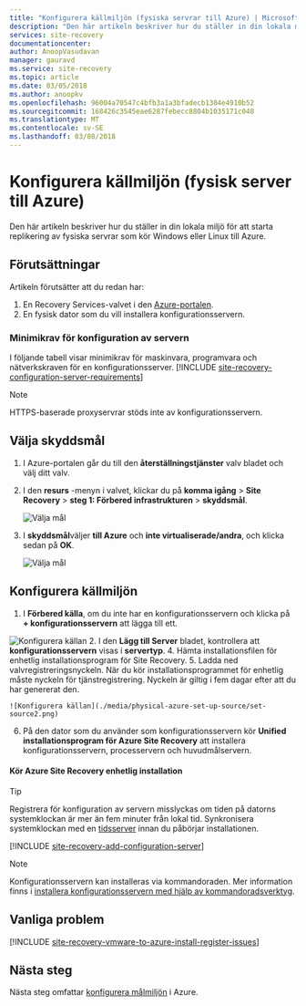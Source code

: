 ```yaml
---
title: "Konfigurera källmiljön (fysiska servrar till Azure) | Microsoft Docs"
description: "Den här artikeln beskriver hur du ställer in din lokala miljö för att starta replikering av fysiska servrar som kör Windows eller Linux till Azure."
services: site-recovery
documentationcenter: 
author: AnoopVasudavan
manager: gauravd
ms.service: site-recovery
ms.topic: article
ms.date: 03/05/2018
ms.author: anoopkv
ms.openlocfilehash: 96004a70547c4bfb3a1a3bfadecb1304e4910b52
ms.sourcegitcommit: 168426c3545eae6287febecc8804b1035171c048
ms.translationtype: MT
ms.contentlocale: sv-SE
ms.lasthandoff: 03/08/2018
---
```

# <a name="set-up-the-source-environment-physical-server-to-azure"></a>Konfigurera källmiljön (fysisk server till Azure)

Den här artikeln beskriver hur du ställer in din lokala miljö för att starta replikering av fysiska servrar som kör Windows eller Linux till Azure.

## <a name="prerequisites"></a>Förutsättningar

Artikeln förutsätter att du redan har:
1. En Recovery Services-valvet i den [Azure-portalen](http://portal.azure.com "Azure-portalen").
3. En fysisk dator som du vill installera konfigurationsservern.

### <a name="configuration-server-minimum-requirements"></a>Minimikrav för konfiguration av servern
I följande tabell visar minimikrav för maskinvara, programvara och nätverkskraven för en konfigurationsserver.
[!INCLUDE [site-recovery-configuration-server-requirements](../../includes/site-recovery-configuration-and-scaleout-process-server-requirements.md)]

> [!NOTE]
> HTTPS-baserade proxyservrar stöds inte av konfigurationsservern.

## <a name="choose-your-protection-goals"></a>Välja skyddsmål

1. I Azure-portalen går du till den **återställningstjänster** valv bladet och välj ditt valv.
2. I den **resurs** -menyn i valvet, klickar du på **komma igång** > **Site Recovery** > **steg 1: Förbered infrastrukturen** > **skyddsmål**.

    ![Välja mål](./media/physical-azure-set-up-source/choose-goals.png)
3. I **skyddsmål**väljer **till Azure** och **inte virtualiserade/andra**, och klicka sedan på **OK**.

    ![Välja mål](./media/physical-azure-set-up-source/physical-protection-goal.png)

## <a name="set-up-the-source-environment"></a>Konfigurera källmiljön

1. I **Förbered källa**, om du inte har en konfigurationsservern och klicka på **+ konfigurationsservern** att lägga till ett.

  ![Konfigurera källan](./media/physical-azure-set-up-source/plus-config-srv.png)
2. I den **Lägg till Server** bladet, kontrollera att **konfigurationsservern** visas i **servertyp**.
4. Hämta installationsfilen för enhetlig installationsprogram för Site Recovery.
5. Ladda ned valvregistreringsnyckeln. När du kör installationsprogrammet för enhetlig måste nyckeln för tjänstregistrering. Nyckeln är giltig i fem dagar efter att du har genererat den.

    ![Konfigurera källan](./media/physical-azure-set-up-source/set-source2.png)
6. På den dator som du använder som konfigurationsservern kör **Unified installationsprogram för Azure Site Recovery** att installera konfigurationsservern, processervern och huvudmålservern.

#### <a name="run-azure-site-recovery-unified-setup"></a>Kör Azure Site Recovery enhetlig installation

> [!TIP]
> Registrera för konfiguration av servern misslyckas om tiden på datorns systemklockan är mer än fem minuter från lokal tid. Synkronisera systemklockan med en [tidsserver](https://technet.microsoft.com/windows-server-docs/identity/ad-ds/get-started/windows-time-service/windows-time-service) innan du påbörjar installationen.

[!INCLUDE [site-recovery-add-configuration-server](../../includes/site-recovery-add-configuration-server.md)]

> [!NOTE]
> Konfigurationsservern kan installeras via kommandoraden. Mer information finns i [installera konfigurationsservern med hjälp av kommandoradsverktyg](http://aka.ms/installconfigsrv).


## <a name="common-issues"></a>Vanliga problem

[!INCLUDE [site-recovery-vmware-to-azure-install-register-issues](../../includes/site-recovery-vmware-to-azure-install-register-issues.md)]


## <a name="next-steps"></a>Nästa steg

Nästa steg omfattar [konfigurera målmiljön](physical-azure-set-up-target.md) i Azure.

